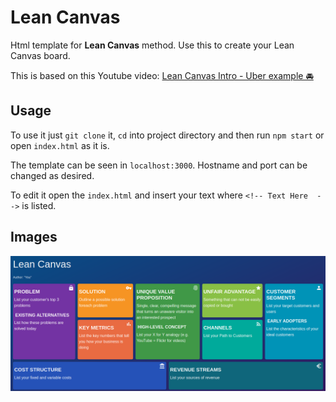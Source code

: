 # Lean Canvas


Html template for **Lean Canvas** method. Use this to create your Lean Canvas board.

This is based on this Youtube video: [Lean Canvas Intro - Uber example 🚘](https://www.youtube.com/watch?v=pvIN9STpzCQ)


## Usage

To use it just `git clone` it, `cd` into project directory and then run `npm start` or open `index.html` as it is.

The template can be seen in `localhost:3000`. Hostname and port can be changed as desired.

To edit it open the `index.html` and insert your text where `<!-- Text Here  -->` is listed.

## Images

![Lean-Canvas](images/Lean-Canvas-Image.png)
